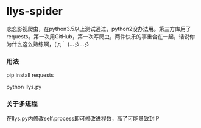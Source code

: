 # llys-spider
恋恋影视爬虫，在python3.5以上测试通过，python2没办法用。第三方库用了requests。第一次用GitHub，第一次写爬虫，两件快乐的事重合在一起，话说你为什么这么熟练啊，(′д｀ )…彡…彡
### 用法
pip install requests 

python llys.py
### 关于多进程
在llys.py内修改self.process即可修改进程数，高了可能导致封IP
